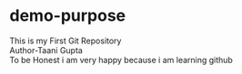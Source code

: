 # demo-purpose
This is my First Git Repository
<br>
Author-Taani Gupta
<br>
To be Honest i am very happy because i am learning github
